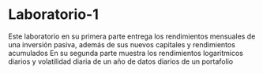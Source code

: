# Laboratorio-1

Este laboratorio en su primera parte entrega los rendimientos mensuales de una inversión pasiva, además de sus nuevos capitales y rendimientos acumulados
En su segunda parte muestra los rendimientos logaritmicos diarios y volatilidad diaria de un año de datos diarios de un portafolio
